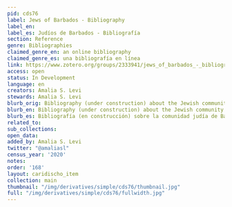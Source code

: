 ```yaml
---
pid: cds76
label: Jews of Barbados - Bibliography
label_en:
label_es: Judíos de Barbados - Bibliografía
section: Reference
genre: Bibliographies
claimed_genre_en: an online bibliography
claimed_genre_es: una bibliografía en línea
link: https://www.zotero.org/groups/2333941/jews_of_barbados_-_bibliography
access: open
status: In Development
language: en
creators: Amalia S. Levi
stewards: Amalia S. Levi
blurb_orig: Bibliography (under construction) about the Jewish community of Barbados.
blurb_en: Bibliography (under construction) about the Jewish community of Barbados.
blurb_es: Bibliografía (en construcción) sobre la comunidad judía de Barbados.
related_to:
sub_collections:
open_data:
added_by: Amalia S. Levi
twitter: "@amaliasl"
census_year: '2020'
notes:
order: '168'
layout: caridischo_item
collection: main
thumbnail: "/img/derivatives/simple/cds76/thumbnail.jpg"
full: "/img/derivatives/simple/cds76/fullwidth.jpg"
---
```


